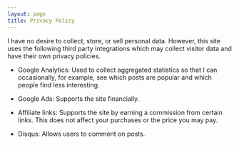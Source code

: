 ```yaml
---
layout: page
title: Privacy Policy
---
```


I have no desire to collect, store, or sell personal data. However, this site uses the following third party integrations which may collect visitor data and have their own privacy policies.

* Google Analytics: Used to collect aggregated statistics so that I can occasionally, for example, see which posts are popular and which people find less interesting.

* Google Ads: Supports the site financially.

* Affiliate links: Supports the site by earning a commission from certain links. This does not affect your purchases or the price you may pay.

* Disqus: Allows users to comment on posts.
